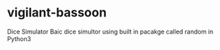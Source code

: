 # vigilant-bassoon
Dice Simulator 
Baic dice simultor using built in pacakge called random in Python3
